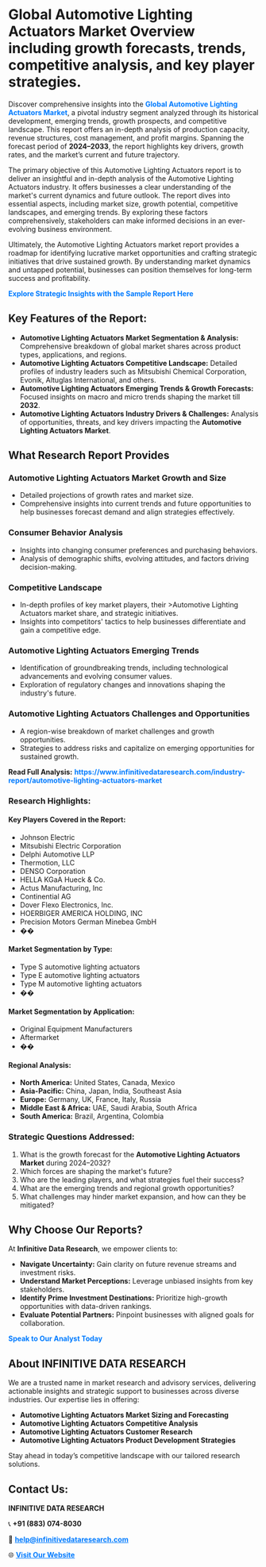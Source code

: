 <h1>Global Automotive Lighting Actuators Market Overview including growth forecasts, trends, competitive analysis, and key player strategies.</h1>
<p>
Discover comprehensive insights into the 
<a href="https://www.infinitivedataresearch.com/industry-report/automotive-lighting-actuators-market" rel="dofollow" style="color: #007BFF; text-decoration: none;"><strong>Global Automotive Lighting Actuators Market</strong></a>, a pivotal industry segment analyzed through its historical development, emerging trends, growth prospects, and competitive landscape. This report offers an in-depth analysis of production capacity, revenue structures, cost management, and profit margins. Spanning the forecast period of <strong>2024–2033</strong>, the report highlights key drivers, growth rates, and the market’s current and future trajectory.
</p>
<p>
The primary objective of this Automotive Lighting Actuators report is to deliver an insightful and in-depth analysis of the Automotive Lighting Actuators industry. It offers businesses a clear understanding of the market's current dynamics and future outlook. The report dives into essential aspects, including market size, growth potential, competitive landscapes, and emerging trends. By exploring these factors comprehensively, stakeholders can make informed decisions in an ever-evolving business environment.
</p>
<p>
Ultimately, the Automotive Lighting Actuators market report provides a roadmap for identifying lucrative market opportunities and crafting strategic initiatives that drive sustained growth. By understanding market dynamics and untapped potential, businesses can position themselves for long-term success and profitability.
</p>
<p>
<a href="https://www.infinitivedataresearch.com/request-sample/reportId=109184" style="color: #007BFF; text-decoration: none;"><strong>Explore Strategic Insights with the Sample Report Here</strong></a>
</p>

<h2>Key Features of the Report:</h2>
<ul>
<li><strong>Automotive Lighting Actuators Market Segmentation & Analysis:</strong> Comprehensive breakdown of global market shares across product types, applications, and regions.</li>
<li><strong>Automotive Lighting Actuators Competitive Landscape:</strong> Detailed profiles of industry leaders such as Mitsubishi Chemical Corporation, Evonik, Altuglas International, and others.</li>
<li><strong>Automotive Lighting Actuators Emerging Trends & Growth Forecasts:</strong> Focused insights on macro and micro trends shaping the market till <strong>2032</strong>.</li>
<li><strong>Automotive Lighting Actuators Industry Drivers & Challenges:</strong> Analysis of opportunities, threats, and key drivers impacting the <strong>Automotive Lighting Actuators Market</strong>.</li>
</ul>

<h2>What Research Report Provides</h2>
<h3>Automotive Lighting Actuators Market Growth and Size</h3>
<ul>
<li>Detailed projections of growth rates and market size.</li>
<li>Comprehensive insights into current trends and future opportunities to help businesses forecast demand and align strategies effectively.</li>
</ul>

<h3>Consumer Behavior Analysis</h3>
<ul>
<li>Insights into changing consumer preferences and purchasing behaviors.</li>
<li>Analysis of demographic shifts, evolving attitudes, and factors driving decision-making.</li>
</ul>

<h3>Competitive Landscape</h3>
<ul>
<li>In-depth profiles of key market players, their >Automotive Lighting Actuators market share, and strategic initiatives.</li>
<li>Insights into competitors' tactics to help businesses differentiate and gain a competitive edge.</li>
</ul>

<h3>Automotive Lighting Actuators Emerging Trends</h3>
<ul>
<li>Identification of groundbreaking trends, including technological advancements and evolving consumer values.</li>
<li>Exploration of regulatory changes and innovations shaping the industry's future.</li>
</ul>

<h3>Automotive Lighting Actuators Challenges and Opportunities</h3>
<ul>
<li>A region-wise breakdown of market challenges and growth opportunities.</li>
<li>Strategies to address risks and capitalize on emerging opportunities for sustained growth.</li>
</ul>
<p><strong>Read Full Analysis:</strong> <a href="https://www.infinitivedataresearch.com/industry-report/automotive-lighting-actuators-market" rel="dofollow" style="color: #007BFF; text-decoration: none;"><strong>https://www.infinitivedataresearch.com/industry-report/automotive-lighting-actuators-market</strong></a></p>
<h3>Research Highlights:</h3>
<h4>Key Players Covered in the Report:</h4>
<ul><li>Johnson Electric</li><li>Mitsubishi Electric Corporation</li><li>Delphi Automotive LLP</li><li>Thermotion, LLC</li><li>DENSO Corporation</li><li>HELLA KGaA Hueck &amp; Co.</li><li>Actus Manufacturing, Inc</li><li>Continential AG</li><li>Dover Flexo Electronics, Inc.</li><li>HOERBIGER AMERICA HOLDING, INC</li><li>Precision Motors German Minebea GmbH</li><li>��</li></ul>
<h4>Market Segmentation by Type:</h4>
<ul><li>Type S automotive lighting actuators</li><li>Type E automotive lighting actuators</li><li>Type M automotive lighting actuators</li><li>��</li></ul>
<h4>Market Segmentation by Application:</h4>
<ul><li>Original Equipment Manufacturers</li><li>Aftermarket</li><li>��</li></ul>

<h4>Regional Analysis:</h4>
<ul>
<li><strong>North America:</strong> United States, Canada, Mexico</li>
<li><strong>Asia-Pacific:</strong> China, Japan, India, Southeast Asia</li>
<li><strong>Europe:</strong> Germany, UK, France, Italy, Russia</li>
<li><strong>Middle East & Africa:</strong> UAE, Saudi Arabia, South Africa</li>
<li><strong>South America:</strong> Brazil, Argentina, Colombia</li>
</ul>

<h3>Strategic Questions Addressed:</h3>
<ol>
<li>What is the growth forecast for the <strong>Automotive Lighting Actuators Market</strong> during 2024–2032?</li>
<li>Which forces are shaping the market's future?</li>
<li>Who are the leading players, and what strategies fuel their success?</li>
<li>What are the emerging trends and regional growth opportunities?</li>
<li>What challenges may hinder market expansion, and how can they be mitigated?</li>
</ol>

<h2>Why Choose Our Reports?</h2>
<p>At <strong>Infinitive Data Research</strong>, we empower clients to:</p>
<ul>
<li><strong>Navigate Uncertainty:</strong> Gain clarity on future revenue streams and investment risks.</li>
<li><strong>Understand Market Perceptions:</strong> Leverage unbiased insights from key stakeholders.</li>
<li><strong>Identify Prime Investment Destinations:</strong> Prioritize high-growth opportunities with data-driven rankings.</li>
<li><strong>Evaluate Potential Partners:</strong> Pinpoint businesses with aligned goals for collaboration.</li>
</ul>
<p><a href="https://www.infinitivedataresearch.com/industry-report/automotive-lighting-actuators-market" rel="dofollow" style="color: #007BFF; text-decoration: none;"><strong>Speak to Our Analyst Today</strong></a></p>

<h2>About INFINITIVE DATA RESEARCH</h2>
<p>We are a trusted name in market research and advisory services, delivering actionable insights and strategic support to businesses across diverse industries. Our expertise lies in offering:</p>
<ul>
<li><strong>Automotive Lighting Actuators Market Sizing and Forecasting</strong></li>
<li><strong>Automotive Lighting Actuators Competitive Analysis</strong></li>
<li><strong>Automotive Lighting Actuators Customer Research</strong></li>
<li><strong>Automotive Lighting Actuators Product Development Strategies</strong></li>
</ul>
<p>Stay ahead in today’s competitive landscape with our tailored research solutions.</p>

<h2>Contact Us:</h2>
<p><strong>INFINITIVE DATA RESEARCH</strong></p>
<p>📞 <strong>+91 (883) 074-8030</strong></p>
<p>📧 <strong><a href="mailto:help@infinitivedataresearch.com" style="color: #007BFF;">help@infinitivedataresearch.com</a></strong></p>
<p>🌐 <strong><a href="https://www.infinitivedataresearch.com" rel="dofollow" style="color: #007BFF;">Visit Our Website</a></strong></p>